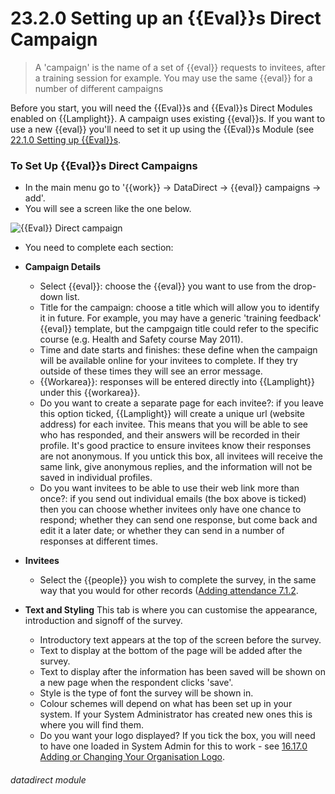 # 23.2.0 Setting up an {{Eval}}s Direct Campaign

> A 'campaign' is the name of a set of {{eval}} requests to invitees, after a training session for example. You may use the same {{eval}} for a number of different campaigns 


Before you start, you will need the {{Eval}}s and {{Eval}}s Direct Modules enabled on {{Lamplight}}.  A campaign uses existing {{eval}}s.  If you want to use a new {{eval}} you'll need to set it up using the {{Eval}}s Module (see [22.1.0 Setting up {{Eval}}s](/help/index/p/22.1.0).

### To Set Up {{Eval}}s Direct Campaigns

- In the main menu go to '{{work}} -> DataDirect -> {{eval}} campaigns -> add'.
- You will see a screen like the one below.

![{{Eval}} Direct campaign](23.2.0a.png)

- You need to complete each section:
  
- **Campaign Details**
   - Select {{eval}}: choose the {{eval}} you want to use from the drop-down list.
   - Title for the campaign: choose a title which will allow you to identify it in future. For example, you may have a generic 'training feedback' {{eval}} template, but the campgaign title could refer to the specific course (e.g. Health and Safety course May 2011). 
   - Time and date starts and finishes: these define when the campaign will be available online for your invitees to complete. If they try outside of these times they will see an error message.
   - {{Workarea}}: responses will be entered directly into {{Lamplight}} under this {{workarea}}.
   - Do you want to create a separate page for each invitee?: if you leave this option ticked, {{Lamplight}} will create a unique url (website address) for each invitee.  This means that you will be able to see who has responded, and their answers will be recorded in their profile.  It's good practice to ensure invitees know their responses are not anonymous.  If you untick this box, all invitees will receive the same link, give anonymous replies, and the information will not be saved in individual profiles.
   - Do you want invitees to be able to use their web link more than once?: if you send out individual emails (the box above is ticked) then you can choose whether invitees only have one chance to respond; whether they can send one response, but come back and edit it a later date; or whether they can send in a number of responses at different times.

- **Invitees**
   - Select the {{people}} you wish to complete the survey, in the same way that you would for other records ([Adding attendance 7.1.2](/help/index/p/7.1.2).

- **Text and Styling**
   This tab is where you can customise the appearance, introduction and signoff of the survey.
    - Introductory text appears at the top of the screen before the survey.
    - Text to display at the bottom of the page will be added after the survey.
    - Text to display after the information has been saved will be shown on a new page when the respondent clicks 'save'.
    - Style is the type of font the survey will be shown in.
    - Colour schemes will depend on what has been set up in your system. If your System Administrator has created new ones this is where you will find them.
    - Do you want your logo displayed? If you tick the box, you will need to have one loaded in System Admin for this to work - see [16.17.0 Adding or Changing Your Organisation Logo](/help/index/p/16.17.0).
  

###### datadirect module
